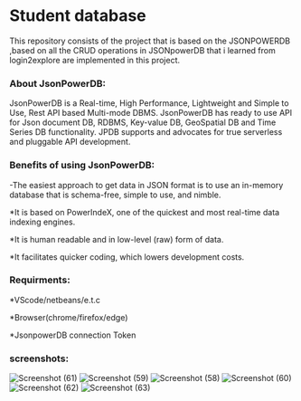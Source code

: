 # Student database
This repository consists of the project that is based on the JSONPOWERDB ,based on all the CRUD operations in JSONpowerDB that i learned from login2explore are implemented in this project.


### About JsonPowerDB:

JsonPowerDB is a Real-time, High Performance, Lightweight and Simple to Use, Rest API based Multi-mode DBMS. JsonPowerDB has ready to use API for Json document DB, RDBMS, Key-value DB, GeoSpatial DB and Time Series DB functionality. JPDB supports and advocates for true serverless and pluggable API development.

### Benefits of using JsonPowerDB:

-The easiest approach to get data in JSON format is to use an in-memory database that is schema-free, simple to use, and nimble.

*It is based on PowerIndeX, one of the quickest and most real-time data indexing engines.

*It is human readable and in low-level (raw) form of data.

*It facilitates quicker coding, which lowers development costs.


### Requirments:
  
  *VScode/netbeans/e.t.c
  
  *Browser(chrome/firefox/edge)
  
  *JsonpowerDB connection Token
  
  
### screenshots:

![Screenshot (61)](https://github.com/AlinaRizvi28/l2e_mini_project/assets/113281232/3e90b4fd-9866-4cd1-9ec5-786cd80bb72c)
![Screenshot (59)](https://github.com/AlinaRizvi28/l2e_mini_project/assets/113281232/e97efb12-613d-417f-a8e3-aee04adcae8c)
![Screenshot (58)](https://github.com/AlinaRizvi28/l2e_mini_project/assets/113281232/fd6fffbf-71d9-4a76-b3ab-bc6308df0c19)
![Screenshot (60)](https://github.com/AlinaRizvi28/l2e_mini_project/assets/113281232/14f78684-7cb1-4250-ba5e-13a077d5b8f1)
![Screenshot (62)](https://github.com/AlinaRizvi28/l2e_mini_project/assets/113281232/da2c95c6-4a9a-4577-8687-d4854c52de80)
![Screenshot (63)](https://github.com/AlinaRizvi28/l2e_mini_project/assets/113281232/59560d28-7659-43bf-b770-61c82fd6aa15)




